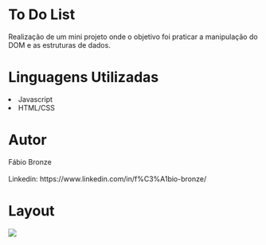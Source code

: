 # To Do List
<p/>Realização de um mini projeto onde o objetivo foi praticar a manipulação do DOM e as estruturas de dados.<p/>

<h1/>Linguagens Utilizadas</h1>
<li/>Javascript</li>
<li/>HTML/CSS</li>

<h1/>Autor</h1>
Fábio Bronze
<br/><br/>
Linkedin: https://www.linkedin.com/in/f%C3%A1bio-bronze/

<h1/>Layout</h1>
<img src="https://user-images.githubusercontent.com/116193280/216739295-8fc17797-64a7-4335-a57a-2a7e36540842.png" />
<br/><br/>
